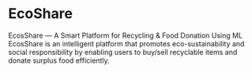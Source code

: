 # EcoShare
EcosShare — A Smart Platform for Recycling &amp; Food Donation Using ML EcosShare is an intelligent platform that promotes eco-sustainability and social responsibility by enabling users to buy/sell recyclable items and donate surplus food efficiently. 
